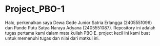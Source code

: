# Project_PBO-1
Halo, perkenalkan saya Dewa Gede Junior Satria Erlangga (2405551096) dan Pande Putu Satya Naraya Adyana (2405551087). Repository ini adalah tugas pertama kami dalam mata kuliah PBO E. project kecil ini kami buat untuk memenuhi tugas dan nilai dari matkul ini.
